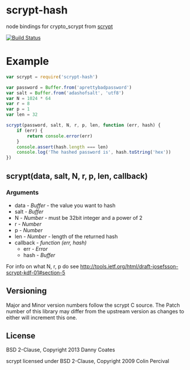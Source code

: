 # scrypt-hash

node bindings for crypto_scrypt from [scrypt](http://www.tarsnap.com/scrypt.html)

[![Build Status](https://travis-ci.org/dannycoates/scrypt-hash.png)](https://travis-ci.org/dannycoates/scrypt-hash)

# Example

```js
var scrypt = require('scrypt-hash')

var password = Buffer.from('aprettybadpassword')
var salt = Buffer.from('adashofsalt', 'utf8')
var N = 1024 * 64
var r = 8
var p = 1
var len = 32

scrypt(password, salt, N, r, p, len, function (err, hash) {
	if (err) {
		return console.error(err)
	}
	console.assert(hash.length === len)
	console.log('The hashed password is', hash.toString('hex'))
})
```

## scrypt(data, salt, N, r, p, len, callback)

### Arguments

* data - *Buffer* - the value you want to hash
* salt - *Buffer*
* N - *Number* - must be 32bit integer and a power of 2
* r - *Number*
* p - *Number*
* len - *Number* - length of the returned hash
* callback - *function (err, hash)*
    * err - *Error*
    * hash - *Buffer*

For info on what N, r, p do see http://tools.ietf.org/html/draft-josefsson-scrypt-kdf-01#section-5

## Versioning

Major and Minor version numbers follow the scrypt C source. The Patch number of this library may differ from the upstream version as changes to either will increment this one.

## License

BSD 2-Clause, Copyright 2013 Danny Coates

scrypt licensed under BSD 2-Clause, Copyright 2009 Colin Percival
